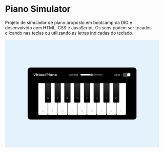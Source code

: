 # Piano Simulator

Projeto de simulador de piano proposto em bootcamp da DIO e desenvolvido com HTML, CSS e JavaScript. Os sons podem ser tocados clicando nas teclas ou utilizando as letras indicadas do teclado.

[![Simulador de piano](./src/images/piano-simulator.png)](https://brunaeloisa.github.io/piano-simulator/)